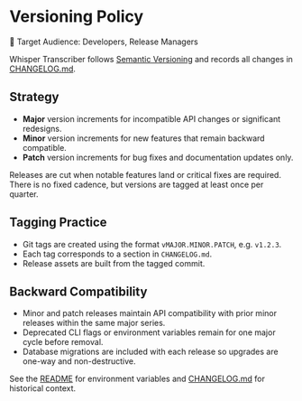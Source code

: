 # Versioning Policy

👤 Target Audience: Developers, Release Managers

Whisper Transcriber follows [Semantic Versioning](https://semver.org/) and records all changes in [CHANGELOG.md](CHANGELOG.md).

## Strategy
- **Major** version increments for incompatible API changes or significant redesigns.
- **Minor** version increments for new features that remain backward compatible.
- **Patch** version increments for bug fixes and documentation updates only.

Releases are cut when notable features land or critical fixes are required. There is no fixed cadence, but versions are tagged at least once per quarter.

## Tagging Practice
- Git tags are created using the format `vMAJOR.MINOR.PATCH`, e.g. `v1.2.3`.
- Each tag corresponds to a section in `CHANGELOG.md`.
- Release assets are built from the tagged commit.

## Backward Compatibility
- Minor and patch releases maintain API compatibility with prior minor releases within the same major series.
- Deprecated CLI flags or environment variables remain for one major cycle before removal.
- Database migrations are included with each release so upgrades are one-way and non-destructive.

See the [README](../README.md) for environment variables and [CHANGELOG.md](CHANGELOG.md) for historical context.
